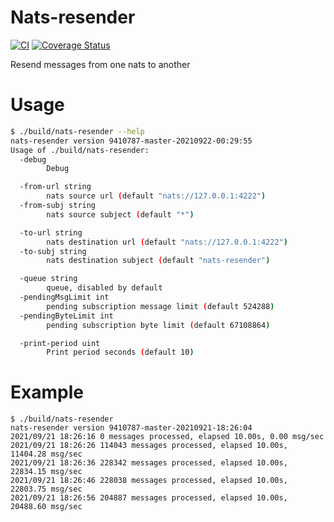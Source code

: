 # Nats-resender

[![CI](https://github.com/a1fred/nats-resender/actions/workflows/ci.yml/badge.svg)](https://github.com/a1fred/nats-resender/actions/workflows/ci.yml)
[![Coverage Status](https://coveralls.io/repos/github/a1fred/nats-resender/badge.svg)](https://coveralls.io/github/a1fred/nats-resender)

Resend messages from one nats to another

# Usage
```sh
$ ./build/nats-resender --help
nats-resender version 9410787-master-20210922-00:29:55
Usage of ./build/nats-resender:
  -debug
        Debug

  -from-url string
        nats source url (default "nats://127.0.0.1:4222")
  -from-subj string
        nats source subject (default "*")

  -to-url string
        nats destination url (default "nats://127.0.0.1:4222")
  -to-subj string
        nats destination subject (default "nats-resender")

  -queue string
        queue, disabled by default
  -pendingMsgLimit int
        pending subscription message limit (default 524288)
  -pendingByteLimit int
        pending subscription byte limit (default 67108864)

  -print-period uint
        Print period seconds (default 10)
```

# Example
```shell
$ ./build/nats-resender
nats-resender version 9410787-master-20210921-18:26:04
2021/09/21 18:26:16 0 messages processed, elapsed 10.00s, 0.00 msg/sec
2021/09/21 18:26:26 114043 messages processed, elapsed 10.00s, 11404.28 msg/sec
2021/09/21 18:26:36 228342 messages processed, elapsed 10.00s, 22834.15 msg/sec
2021/09/21 18:26:46 228038 messages processed, elapsed 10.00s, 22803.75 msg/sec
2021/09/21 18:26:56 204887 messages processed, elapsed 10.00s, 20488.60 msg/sec
```
